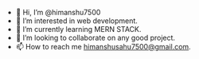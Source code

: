 - 👋 Hi, I’m @himanshu7500
- 👀 I’m interested in web development.
- 🌱 I’m currently learning MERN STACK. 
- 💞️ I’m looking to collaborate on any good project.
- 📫 How to reach me himanshusahu7500@gmail.com.
<!---
himanshu7500/himanshu7500 is a ✨ special ✨ repository because its `README.md` (this file) appears on your GitHub profile.
You can click the Preview link to take a look at your changes.
--->
